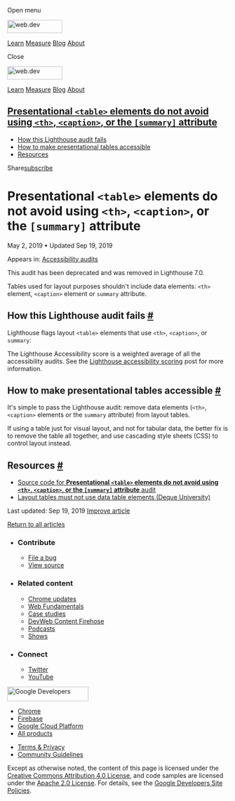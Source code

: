 <span class="w-tooltip w-tooltip--left">Open menu</span>

<a href="/" class="gc-analytics-event header-default__logo-link"><img src="/images/lockup.svg" alt="web.dev" class="header-default__logo" width="125" height="30" /></a>

<a href="/learn/" class="gc-analytics-event header-default__link">Learn</a> <a href="/measure/" class="gc-analytics-event header-default__link">Measure</a> <a href="/blog/" class="gc-analytics-event header-default__link">Blog</a> <a href="/about/" class="gc-analytics-event header-default__link">About</a>

<span class="w-tooltip">Close</span>

<a href="/" class="gc-analytics-event"><img src="/images/lockup.svg" alt="web.dev" class="drawer-default__logo" width="125" height="30" /></a>

<a href="/learn/" class="gc-analytics-event drawer-default__link">Learn</a> <a href="/measure/" class="gc-analytics-event drawer-default__link">Measure</a> <a href="/blog/" class="gc-analytics-event drawer-default__link">Blog</a> <a href="/about/" class="gc-analytics-event drawer-default__link">About</a>

<a href="#presentational-lesscodegreaterandlttableandgtlesscodegreater-elements-do-not-avoid-using-lesscodegreaterandltthandgtlesscodegreater-lesscodegreaterandltcaptionandgtlesscodegreater-or-the-lesscodegreatersummarylesscodegreater-attribute" class="w-toc__header--link">Presentational <code>&lt;table&gt;</code> elements do not avoid using <code>&lt;th&gt;</code>, <code>&lt;caption&gt;</code>, or the <code>[summary]</code> attribute</a>
----------------------------------------------------------------------------------------------------------------------------------------------------------------------------------------------------------------------------------------------------------------------------------------------------------------------------------------------------------------------------------------------------------------------------------------------------------

-   [How this Lighthouse audit fails](#how-this-lighthouse-audit-fails)
-   [How to make presentational tables accessible](#how-to-make-presentational-tables-accessible)
-   [Resources](#resources)

Share<a href="/newsletter/" class="gc-analytics-event w-actions__fab w-actions__fab--subscribe"><span>subscribe</span></a>

Presentational `<table>` elements do not avoid using `<th>`, `<caption>`, or the `[summary]` attribute
======================================================================================================

May 2, 2019 <span class="w-author__separator">•</span> Updated Sep 19, 2019

<span class="w-post-signpost__title">Appears in:</span> <a href="/lighthouse-accessibility" class="w-post-signpost__link">Accessibility audits</a>

This audit has been deprecated and was removed in Lighthouse 7.0.

Tables used for layout purposes shouldn't include data elements: `<th>` element, `<caption>` element or `summary` attribute.

How this Lighthouse audit fails <a href="#how-this-lighthouse-audit-fails" class="w-headline-link">#</a>
--------------------------------------------------------------------------------------------------------

Lighthouse flags layout `<table>` elements that use `<th>`, `<caption>`, or `summary`:

The Lighthouse Accessibility score is a weighted average of all the accessibility audits. See the [Lighthouse accessibility scoring](/accessibility-scoring) post for more information.

How to make presentational tables accessible <a href="#how-to-make-presentational-tables-accessible" class="w-headline-link">#</a>
----------------------------------------------------------------------------------------------------------------------------------

It's simple to pass the Lighthouse audit: remove data elements (`<th>`, `<caption>` elements or the `summary` attribute) from layout tables.

If using a table just for visual layout, and not for tabular data, the better fix is to remove the table all together, and use cascading style sheets (CSS) to control layout instead.

Resources <a href="#resources" class="w-headline-link">#</a>
------------------------------------------------------------

-   [Source code for **Presentational `<table>` elements do not avoid using `<th>`, `<caption>`, or the `[summary]` attribute** audit](https://github.com/GoogleChrome/lighthouse/blob/master/lighthouse-core/audits/accessibility/layout-table.js)
-   [Layout tables must not use data table elements (Deque University)](https://dequeuniversity.com/rules/axe/3.3/layout-table)

<span class="w-mr--sm">Last updated: Sep 19, 2019 </span>[Improve article](https://github.com/GoogleChrome/web.dev/blob/master/src/site/content/en/lighthouse-accessibility/layout-table/index.md)

<a href="/lighthouse-accessibility" class="gc-analytics-event w-article-navigation__link w-article-navigation__link--back w-article-navigation__link--single">Return to all articles</a>

-   ### Contribute

    -   <a href="https://github.com/GoogleChrome/web.dev/issues/new?assignees=&amp;labels=bug&amp;template=bug_report.md&amp;title=" class="w-footer__linkbox-link">File a bug</a>
    -   <a href="https://github.com/googlechrome/web.dev" class="w-footer__linkbox-link">View source</a>

-   ### Related content

    -   <a href="https://blog.chromium.org/" class="w-footer__linkbox-link">Chrome updates</a>
    -   <a href="https://developers.google.com/web/" class="w-footer__linkbox-link">Web Fundamentals</a>
    -   <a href="https://developers.google.com/web/showcase/" class="w-footer__linkbox-link">Case studies</a>
    -   <a href="https://devwebfeed.appspot.com/" class="w-footer__linkbox-link">DevWeb Content Firehose</a>
    -   <a href="/podcasts/" class="w-footer__linkbox-link">Podcasts</a>
    -   <a href="/shows/" class="w-footer__linkbox-link">Shows</a>

-   ### Connect

    -   <a href="https://www.twitter.com/ChromiumDev" class="w-footer__linkbox-link">Twitter</a>
    -   <a href="https://www.youtube.com/user/ChromeDevelopers" class="w-footer__linkbox-link">YouTube</a>

<a href="https://developers.google.com/" class="w-footer__utility-logo-link"><img src="/images/lockup-color.png" alt="Google Developers" class="w-footer__utility-logo" width="185" height="33" /></a>

-   <a href="https://developer.chrome.com/" class="w-footer__utility-link">Chrome</a>
-   <a href="https://firebase.google.com/" class="w-footer__utility-link">Firebase</a>
-   <a href="https://cloud.google.com/" class="w-footer__utility-link">Google Cloud Platform</a>
-   <a href="https://developers.google.com/products" class="w-footer__utility-link">All products</a>

<!-- -->

-   <a href="https://policies.google.com/" class="w-footer__utility-link">Terms &amp; Privacy</a>
-   <a href="/community-guidelines/" class="w-footer__utility-link">Community Guidelines</a>

Except as otherwise noted, the content of this page is licensed under the [Creative Commons Attribution 4.0 License](https://creativecommons.org/licenses/by/4.0/), and code samples are licensed under the [Apache 2.0 License](https://www.apache.org/licenses/LICENSE-2.0). For details, see the [Google Developers Site Policies](https://developers.google.com/terms/site-policies).
